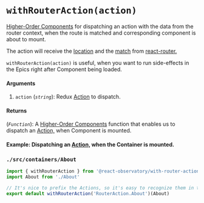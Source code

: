 # `withRouterAction(action)`

[Higher-Order Components](https://reactjs.org/docs/higher-order-components.html) for dispatching an action with the data from the router context, when the route is matched and corresponding component is about to mount.

The action will receive the [location](https://reacttraining.com/react-router/web/api/location) and the [match](https://reacttraining.com/react-router/web/api/match) from [react-router.](https://github.com/ReactTraining/react-router)

`withRouterAction(action)` is useful, when you want to run side-effects in the Epics right after Component being loaded.

#### Arguments

1. `action` (*`string`*): Redux [Action](https://redux.js.org/basics/actions) to dispatch.

#### Returns

(*`Function`*): A [Higher-Order Components](https://reactjs.org/docs/higher-order-components.html) function that enables us to dispatch an [Action,](https://redux.js.org/basics/actions) when Component is mounted.

#### Example: Dispatching an [Action,](https://redux.js.org/basics/actions) when the Container is mounted.

### `./src/containers/About`

```js
import { withRouterAction } from '@react-observatory/with-router-action'
import About from './About'

// It's nice to prefix the Actions, so it's easy to recognize them in the DevTool.
export default withRouterAction('RouterAction.About')(About)
```
